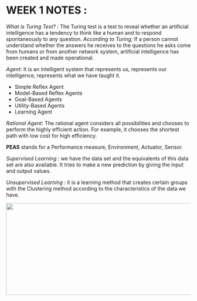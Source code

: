
# **WEEK 1 NOTES :**

*What is Turing Test?* : The Turing test is a test to reveal whether an artificial intelligence has a tendency to think like a human and to respond spontaneously to any question. *According to Turing;* If a person cannot understand whether the answers he receives to the questions he asks come from humans or from another network system, artificial intelligence has been created and made operational.

*Agent:* It is an intelligent system that represents us, represents our intelligence, represents what we have taught it.

- Simple Reflex Agent 
- Model-Based Reflex Agents
- Goal-Based Agents
- Utility-Based Agents
- Learning Agent

*Rational Agent:* The rational agent considers all possibilities and chooses to perform the highly efficient action. For example, it chooses the shortest path with low cost for high efficiency. 

**PEAS** stands for a Performance measure, Environment, Actuator, Sensor. 
 
*Supervised Learning :* we have the data set and the equivalents of this data set are also available. It tries to make a new prediction by giving the input and output values.
 
*Unsupervised Learning :* it is a learning method that creates certain groups with the Clustering method according to the characteristics of the data we have.
 
<p align="center">
  <img width="650" height="250" src="https://assets.website-files.com/5fb24a974499e90dae242d98/6048d0fc7263e9054bd88796_Machine%20Learning%20is%20a%20subset%20of%20AI.png">
</p>
